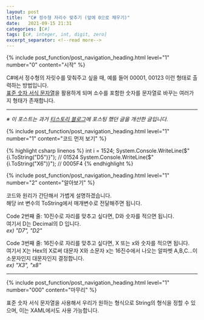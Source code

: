 ```yaml
---
layout: post
title:  "C# 정수형 자리수 맞추기 (앞에 0으로 채우기)"
date:   2021-09-15 21:31
categories: [C#]
tags: [c#, integer, int, digit, zero]
excerpt_separator: <!--read more-->
---
```



<!-- header for toc -->
{% include post_function/post_navigation_heading.html level="1" number="0" content="시작" %}

<!--start excerpt-->
C#에서 정수형의 자릿수를 맞춰주고 싶을 때, 예를 들어 00001, 00123 이런 형태로 출력하는 방법입니다.  
[표준 숫자 서식 문자열][Standard-Numeric-Format-String-MSDN]을 활용하게 되며 소수를 포함한 숫자를 문자열로 바꾸는 여러가지 형태가 존재합니다.
<!--read more-->


----

*※ 이 포스트는 과거 [티스토리 블로그][Origin-Tistory-Post]에 포스팅 했던 글을 개선한 글입니다.*


<!-- include for toc -->
{% include post_function/post_navigation_heading.html level="1" number="1" content="코드 먼저 보기" %}

{% highlight csharp linenos %}
int i = 1524;
System.Console.WriteLine($"{i.ToString("D5")}"); // 01524
System.Console.WriteLine($"{i.ToString("X6")}"); // 0005F4
{% endhighlight %}


<!-- include for toc -->
{% include post_function/post_navigation_heading.html level="1" number="2" content="알아보기" %}

코드와 원리가 간단해서 가볍게 설명하겠습니다.  
해당 int 변수의 ToString에서 매개변수로 전달해주면 됩니다.

Code 2번째 줄: 10진수로 자리를 맞추고 싶다면, D와 숫자를 적으면 됩니다.  
여기서 D는 Decimal의 D 입니다.  
*ex) "D7", "D2"*

Code 3번째 줄: 16진수로 자리를 맞추고 싶다면, X 또는 x와 숫자를 적으면 됩니다.  
여기서 X는 Hex의 X로써 대문자 X와 소문자 x는 16진수에서 나오는 알파벳 A,B,C...이 소문자인지 대문자인지 결정합니다.  
*ex) "X3", "x8"*


----
<!-- include for toc -->
{% include post_function/post_navigation_heading.html level="1" number="000" content="마무리" %}

표준 숫자 서식 문자열을 사용해서 우리가 원하는 형식으로 String의 형식을 정할 수 있으며, 이는 XAML에서도 사용 가능합니다.



[Origin-Tistory-Post]: https://gigong.tistory.com/3
[Standard-Numeric-Format-String-MSDN]: https://docs.microsoft.com/ko-kr/dotnet/standard/base-types/standard-numeric-format-strings